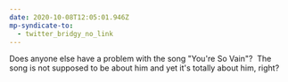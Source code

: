 ```yaml
---
date: 2020-10-08T12:05:01.946Z
mp-syndicate-to:
  - twitter_bridgy_no_link
---
```


Does anyone else have a problem with the song "You're So Vain"? &nbsp;The song is not supposed to be about him and yet it's totally about him, right?
